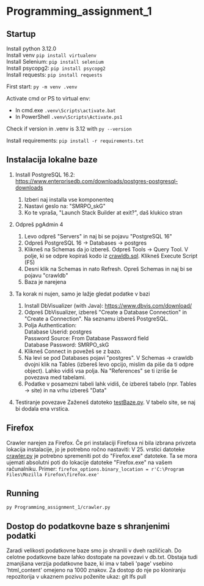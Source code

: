 # Programming_assignment_1

## Startup

Install python 3.12.0 <br>
Install venv `pip install virtualenv` <br>
Install Selenium: `pip install selenium` <br>
Install psycopg2: `pip install psycopg2` <br>
Install requests: `pip install requests`

First start:
`py -m venv .venv`

Activate cmd or PS to virtual env:
- In cmd.exe
`.venv\Scripts\activate.bat`
- In PowerShell
`.venv\Scripts\Activate.ps1`

Check if version in .venv is 3.12 with `py --version`

Install requirements: `pip install -r requirements.txt`

## Instalacija lokalne baze

1. Install PostgreSQL 16.2: https://www.enterprisedb.com/downloads/postgres-postgresql-downloads
    1. Izberi naj installa vse komponenteq
    2. Nastavi geslo na: "SMRPO_skG"
    3. Ko te vpraša, "Launch Stack Builder at exit?", daš klukico stran
2. Odpreš pgAdmin 4
    1. Levo odpreš "Servers" in naj bi se pojavu "PostgreSQL 16"
    2. Odpreš PostgreSQL 16 -> Databases -> postgres
    3. Klikneš na Schemas da jo izbereš. Odpreš Tools -> Query Tool. V polje, ki se odpre kopiraš kodo iz [crawldb.sql](https://github.com/kristofzupan/IEPS-Assignments/tree/main/Programming_assignment_1/crawldb.sql). Klikneš Execute Script (F5)
    4. Desni klik na Schemas in nato Refresh. Opreš Schemas in naj bi se pojavu "crawldb"
    5. Baza je narejena

3. Ta korak ni nujen, samo je lažje gledat podatke v bazi
    1. Install DbVisualizer (with Java): https://www.dbvis.com/download/ 
    2. Odpreš DbVisualizer, izbereš "Create a Database Connection" in "Create a Connection". Na seznamu izbereš PostgreSQL.
    3. Polja Authentication:\
    Database Userid: postgres\
    Password Source: From Database Password field\
    Database Password: SMRPO_skG
    4. Klikneš Connect in povežeš se z bazo.
    5. Na levi se pod Databases pojavi "postgres". V Schemas -> crawldb dvojni klik na Tables (izbereš levo opcijo, mislim da piše da ti odpre object). Lahko vidiš vsa polja. Na "References" se ti izriše še povezava med tabelami.
    6. Podatke v posamezni tabeli lahk vidiš, če izbereš tabelo (npr. Tables -> site) in na vrhu izbereš "Data"

4. Testiranje povezave
    Zaženeš datoteko [testBaze.py](https://github.com/kristofzupan/IEPS-Assignments/tree/main/Programming_assignment_1/testBaze.py). V tabelo site, se naj bi dodala ena vrstica.

## Firefox

Crawler narejen za Firefox.
Če pri instalaciji Firefoxa ni bila izbrana privzeta lokacija instalacije, jo je potrebno ročno nastaviti:
V 25. vrstici datoteke [crawler.py](https://github.com/kristofzupan/IEPS-Assignments/tree/main/Programming_assignment_1/crawler.py) je
potrebno spremeniti pot do "Firefox.exe" datoteke. Ta se mora ujemati absolutni poti do lokacije datoteke "Firefox.exe" na vašem računalniku.
Primer: `firefox_options.binary_location = r'C:\Program Files\Mozilla Firefox\firefox.exe'`

## Running

`py Programming_assignment_1/crawler.py`

## Dostop do podatkovne baze s shranjenimi podatki

Zaradi velikosti podatkovne baze smo jo shranili v dveh različicah.
    Do celotne podatkovne baze lahko dostopate na povezavi v db.txt.
    Obstaja tudi zmanjšana verzija podatkovne baze, ki ima v tabeli 'page' vsebino 'html_content' omejeno na 1000 znakov. Za dostop do nje po kloniranju repozitorija v ukaznem pozivu poženite ukaz: git lfs pull
